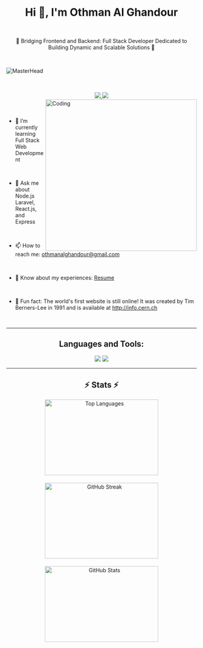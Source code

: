 <h1 align="center">Hi 👋, I'm Othman Al Ghandour</h1>
<br/>

<p align="center">🔗 Bridging Frontend and Backend: Full Stack Developer Dedicated to Building Dynamic and Scalable Solutions 🚀</p>
<br/>

![MasterHead](https://cubettech.com/wp-content/uploads/2021/05/WEB-Full-Stack-Developer.jpg)

<br/>
<br/>


<div align="center"> 
  <a href="mailto:othmanalghandour@gmail.com">
    <img src="https://img.shields.io/badge/Gmail-333333?style=for-the-badge&logo=gmail&logoColor=red" />
  </a>
  <a href="https://www.linkedin.com/in/othman-al-ghandour-26a90024a/" target="_blank">
    <img src="https://img.shields.io/badge/LinkedIn-0077B5?style=for-the-badge&logo=linkedin&logoColor=white" target="_blank" />
  </a>
</div>

<img align="right" alt="Coding" width="400" src="https://mir-s3-cdn-cf.behance.net/project_modules/hd/06f21a161921919.63cd7887d0a70.gif">
<br><br>

- 🌱 I’m currently learning Full Stack Web Development

<br/>

- 💬 Ask me about Node.js Laravel, React.js, and Express

<br/>

- 📫 How to reach me: [othmanalghandour@gmail.com](mailto:othmanalghandour@gmail.com)

<br/>

- 📄 Know about my experiences: [Resume](https://drive.google.com/file/d/1xHEo6gmdsnvyMGXzpWY7xyAeyUn03Zn8/view?usp=drive_link)

<br/>

- 🌟 Fun fact: The world's first website is still online! It was created by Tim Berners-Lee in 1991 and is available at http://info.cern.ch
<br/>

---

<h2 align="center">Languages and Tools:</h2>
<div align="center">
    <img src="https://skillicons.dev/icons?i=react,redux,mui,html,css,vscode,github,figma,tailwind,git,talwind" />
    <img src="https://skillicons.dev/icons?i=nodejs,python,javascript,typescript,express,laravel,mongodb,cpp,nextjs,mysql" /><br>
</div>

---

<h2 align="center">⚡ Stats ⚡</h2>
<div align="center" style="display: flex; flex-direction: column; align-items: center; gap: 20px;">
  
  <!-- Top Languages -->
  <img src="https://github-readme-stats.vercel.app/api/top-langs/?username=othmangh&layout=compact&hide_title=false&theme=radical" alt="Top Languages" style="width: 300px; height: 200px; object-fit: cover;" />

  <!-- GitHub Streak -->
  <img src="https://github-readme-streak-stats.herokuapp.com/?user=othmangh&theme=radical" alt="GitHub Streak" style="width: 300px; height: 200px; object-fit: cover;" />

  <!-- General Stats -->
  <img src="https://github-readme-stats.vercel.app/api?username=othmangh&show_icons=true&count_private=true&hide_title=false&theme=radical" alt="GitHub Stats" style="width: 300px; height: 200px; object-fit: cover;" />

</div>


